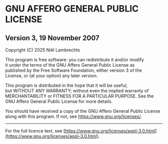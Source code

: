 # GNU AFFERO GENERAL PUBLIC LICENSE
## Version 3, 19 November 2007

Copyright (C) 2025 Niël Lambrechts

This program is free software: you can redistribute it and/or modify  
it under the terms of the GNU Affero General Public License as  
published by the Free Software Foundation, either version 3 of the  
License, or (at your option) any later version.

This program is distributed in the hope that it will be useful,  
but WITHOUT ANY WARRANTY; without even the implied warranty of  
MERCHANTABILITY or FITNESS FOR A PARTICULAR PURPOSE. See the  
GNU Affero General Public License for more details.

You should have received a copy of the GNU Affero General Public License  
along with this program. If not, see <https://www.gnu.org/licenses/>.

---

For the full licence text, see [https://www.gnu.org/licenses/agpl-3.0.html](https://www.gnu.org/licenses/agpl-3.0.html).
